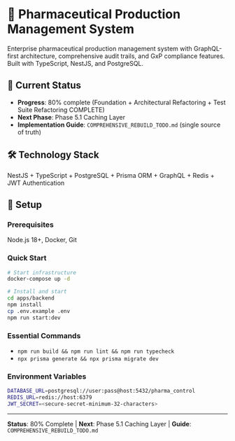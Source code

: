# 🏥 Pharmaceutical Production Management System

Enterprise pharmaceutical production management system with GraphQL-first architecture, comprehensive audit trails, and GxP compliance features. Built with TypeScript, NestJS, and PostgreSQL.

## 🚀 Current Status
- **Progress**: 80% complete (Foundation + Architectural Refactoring + Test Suite Refactoring COMPLETE)
- **Next Phase**: Phase 5.1 Caching Layer
- **Implementation Guide**: `COMPREHENSIVE_REBUILD_TODO.md` (single source of truth)

## 🛠️ Technology Stack
NestJS + TypeScript + PostgreSQL + Prisma ORM + GraphQL + Redis + JWT Authentication

## 🚀 Setup

### Prerequisites
Node.js 18+, Docker, Git

### Quick Start
```bash
# Start infrastructure
docker-compose up -d

# Install and start
cd apps/backend
npm install
cp .env.example .env
npm run start:dev
```

### Essential Commands
- `npm run build && npm run lint && npm run typecheck`
- `npx prisma generate && npx prisma migrate dev`

### Environment Variables
```bash
DATABASE_URL=postgresql://user:pass@host:5432/pharma_control
REDIS_URL=redis://host:6379
JWT_SECRET=<secure-secret-minimum-32-characters>
```

---

**Status**: 80% Complete | **Next**: Phase 5.1 Caching Layer | **Guide**: `COMPREHENSIVE_REBUILD_TODO.md`